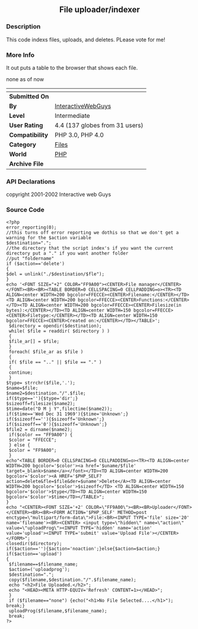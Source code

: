 ﻿<div align="center">

## File uploader/indexer


</div>

### Description

This code indexs files, uploads, and deletes. PLease vote for me!
 
### More Info
 
It out puts a table to the browser that shows each file.

none as of now


<span>             |<span>
---                |---
**Submitted On**   |
**By**             |[InteractiveWebGuys](https://github.com/Planet-Source-Code/PSCIndex/blob/master/ByAuthor/interactivewebguys.md)
**Level**          |Intermediate
**User Rating**    |4.4 (137 globes from 31 users)
**Compatibility**  |PHP 3\.0, PHP 4\.0
**Category**       |[Files](https://github.com/Planet-Source-Code/PSCIndex/blob/master/ByCategory/files__8-2.md)
**World**          |[PHP](https://github.com/Planet-Source-Code/PSCIndex/blob/master/ByWorld/php.md)
**Archive File**   |[](https://github.com/Planet-Source-Code/interactivewebguys-file-uploader-indexer__8-594/archive/master.zip)

### API Declarations

copyright 2001-2002 Interactive web Guys


### Source Code

```
<?php
error_reporting(0);
//this turns off error reporting we dothis so that we don't get a warning for the $action variable
$destination=".";
//the directory that the script index's if you want the current directory put a "." if you want another folder
//put "foldername"
if ($action=='delete')
{
$del = unlink("./$destination/$fle");
}
echo '<FONT SIZE="+2" COLOR="FF9A00"><CENTER>File manager</CENTER></FONT><BR><BR><TABLE BORDER=0 CELLSPACING=0 CELLPADDING=o><TR><TD ALIGN=center WIDTH=200 bgcolor=FFECCE><CENTER>Filename:</CENTER></TD><TD ALIGN=center WIDTH=200 bgcolor=FFECCE><CENTER>Functions:</CENTER></TD><TD ALIGN=center WIDTH=200 bgcolor=FFECCE><CENTER>Filesize(in bytes):</CENTER></TD><TD ALIGN=center WIDTH=150 bgcolor=FFECCE><CENTER>Filetype:</CENTER></TD><TD ALIGN=center WIDTH=150 bgcolor=FFECCE><CENTER>Created on:</CENTER></TD></TABLE>';
 $directory = opendir($destination);
 while( $file = readdir( $directory ) )
 {
 $file_ar[] = $file;
 }
 foreach( $file_ar as $file )
 {
 if( $file == ".." || $file == "." )
 {
 continue;
 }
$type= strrchr($file,'.');
$name=$file;
$name2=$destination."/".$file;
if($type==''){$type='dir';}
$sizeoff=filesize($name2);
$time=date("D M j Y",filectime($name2));
if($time=='Wed Dec 31 1969'){$time='Unknown';}
if($sizeoff==''){$sizeoff='Unknown';}
if($sizeoff=='0'){$sizeoff='Unknown';}
$file2 = dirname($name2);
 if($color == "FF9A00") {
 $color = "FFECCE";
 } else {
 $color = "FF9A00";
 }
echo"<TABLE BORDER=0 CELLSPACING=0 CELLPADDING=o><TR><TD ALIGN=center WIDTH=200 bgcolor='$color'><a href='$uname/$file' target=_blank>$name</a></font></TD><TD ALIGN=center WIDTH=200 bgcolor='$color'><A HREF='$PHP_SELF?action=delete&fle=$file&der=$uname'>Delete</A><TD ALIGN=center WIDTH=200 bgcolor='$color'>$sizeoff</TD> <TD ALIGN=center WIDTH=150 bgcolor='$color'>$type</TD><TD ALIGN=center WIDTH=150 bgcolor='$color'>$time</TD></TABLE>";
}
echo "<CENTER><FONT SIZE='+2' COLOR=\"FF9A00\"><BR><BR>Uploader</FONT></CENTER><BR><BR><FORM ACTION='$PHP_SELF' METHOD=post enctype=\"multipart/form-data\">File:<BR><INPUT TYPE='file' size='20' name='filename'><BR><CENTER> <input type=\"hidden\" name=\"action\" value=\"uploadProg\"><INPUT TYPE='hidden' name='action' value='upload'><INPUT TYPE='submit' value='Upload File'></CENTER></FORM>";
closedir($directory);
if($action==''){$action='noaction';}else{$action=$action;}
if($action=='upload')
{
 $filename==$filename_name;
 $action=('uploadprog');
 $destination=".";
 copy($filename,$destination."/".$filename_name);
 echo "<h2>File Uploaded.</h2>";
 echo "<HEAD><META HTTP-EQUIV='Refresh' CONTENT=1></HEAD>";
 }
 if ($filename=="none") {echo("<h1>No File Selected....</h1>"); break;}
 uploadProg($filename,$filename_name);
 break;
?>
```

